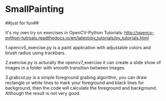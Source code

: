 # SmallPainting
##just for fun##

It's my own try on exercises in OpenCV-Python Tutorials:
http://opencv-python-tutroals.readthedocs.io/en/latest/py_tutorials/py_tutorials.html

1.opencv5_exercise.py is a paint application with adjustable colors and brush radius using trackbars. 

2.exercise.py is acturally the opencv7_exercise
it can create a slide show of images in a folder with smooth transition between images.

3.grabcut.py is a simple foreground grabing algorithm, you can draw rectangle or white lines to mark your foreground and black lines for background, then the code will calculate the foreground and background. Although the result is not very good.
